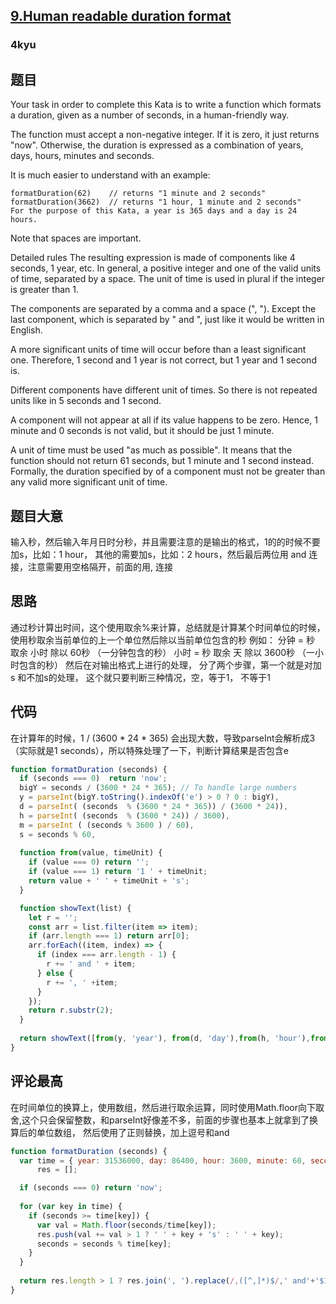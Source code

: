 ## [9.Human readable duration format](https://www.codewars.com/kata/52742f58faf5485cae000b9a/javascript)
### 4kyu

## 题目
Your task in order to complete this Kata is to write a function which formats a duration, given as a number of seconds, in a human-friendly way.

The function must accept a non-negative integer. If it is zero, it just returns "now". Otherwise, the duration is expressed as a combination of years, days, hours, minutes and seconds.

It is much easier to understand with an example:
```
formatDuration(62)    // returns "1 minute and 2 seconds"
formatDuration(3662)  // returns "1 hour, 1 minute and 2 seconds"
For the purpose of this Kata, a year is 365 days and a day is 24 hours.
```
Note that spaces are important.

Detailed rules
The resulting expression is made of components like 4 seconds, 1 year, etc. In general, a positive integer and one of the valid units of time, separated by a space. The unit of time is used in plural if the integer is greater than 1.

The components are separated by a comma and a space (", "). Except the last component, which is separated by " and ", just like it would be written in English.

A more significant units of time will occur before than a least significant one. Therefore, 1 second and 1 year is not correct, but 1 year and 1 second is.

Different components have different unit of times. So there is not repeated units like in 5 seconds and 1 second.

A component will not appear at all if its value happens to be zero. Hence, 1 minute and 0 seconds is not valid, but it should be just 1 minute.

A unit of time must be used "as much as possible". It means that the function should not return 61 seconds, but 1 minute and 1 second instead. Formally, the duration specified by of a component must not be greater than any valid more significant unit of time.

## 题目大意
输入秒，然后输入年月日时分秒，并且需要注意的是输出的格式，1的的时候不要加s，比如：1 hour， 其他的需要加s，比如：2 hours，然后最后两位用 and 连接，注意需要用空格隔开，前面的用, 连接

## 思路
通过秒计算出时间，这个使用取余%来计算，总结就是计算某个时间单位的时候，使用秒取余当前单位的上一个单位然后除以当前单位包含的秒 例如：
分钟 =  秒 取余 小时  除以  60秒   （一分钟包含的秒）
小时 =  秒 取余 天    除以  3600秒 （一小时包含的秒）
然后在对输出格式上进行的处理， 分了两个步骤，第一个就是对加s 和不加s的处理， 这个就只要判断三种情况，空，等于1， 不等于1

## 代码
在计算年的时候，1 / (3600 * 24 * 365) 会出现大数，导致parseInt会解析成3（实际就是1 seconds），所以特殊处理了一下，判断计算结果是否包含e
```js
function formatDuration (seconds) { 
  if (seconds === 0)  return 'now';
  bigY = seconds / (3600 * 24 * 365); // To handle large numbers
  y = parseInt(bigY.toString().indexOf('e') > 0 ? 0 : bigY),
  d = parseInt( (seconds  % (3600 * 24 * 365)) / (3600 * 24)),
  h = parseInt( (seconds  % (3600 * 24)) / 3600),
  m = parseInt ( (seconds % 3600 ) / 60),
  s = seconds % 60,
  
  function from(value, timeUnit) {
    if (value === 0) return '';
    if (value === 1) return '1 ' + timeUnit;
    return value + ' ' + timeUnit + 's';
  }

  function showText(list) {
    let r = '';
    const arr = list.filter(item => item);
    if (arr.length === 1) return arr[0];
    arr.forEach((item, index) => {
      if (index === arr.length - 1) {
        r += ' and ' + item; 
      } else {
        r += ', ' +item;
      }
    });
    return r.substr(2);
  }
  
  return showText([from(y, 'year'), from(d, 'day'),from(h, 'hour'),from(m, 'minute'),from(s, 'second')])
}

```

## 评论最高
在时间单位的换算上，使用数组，然后进行取余运算，同时使用Math.floor向下取舍,这个只会保留整数，和parseInt好像差不多，前面的步骤也基本上就拿到了换算后的单位数组，
然后使用了正则替换，加上逗号和and
```js
function formatDuration (seconds) {
  var time = { year: 31536000, day: 86400, hour: 3600, minute: 60, second: 1 },
      res = [];

  if (seconds === 0) return 'now';
  
  for (var key in time) {
    if (seconds >= time[key]) {
      var val = Math.floor(seconds/time[key]);
      res.push(val += val > 1 ? ' ' + key + 's' : ' ' + key);
      seconds = seconds % time[key];
    }
  }
 
  return res.length > 1 ? res.join(', ').replace(/,([^,]*)$/,' and'+'$1') : res[0]
}
```
